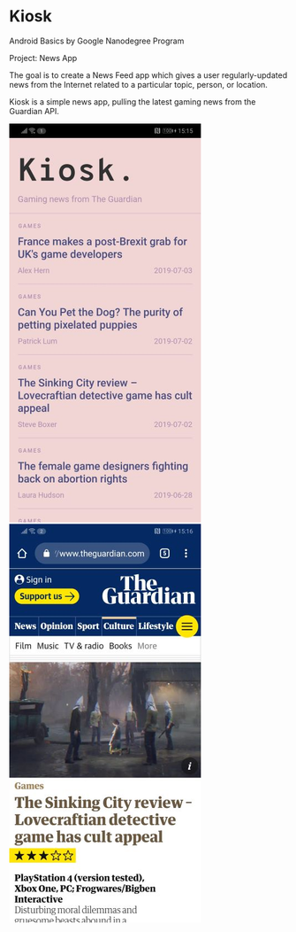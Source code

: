 # Kiosk
Android Basics by Google Nanodegree Program

Project: News App

The goal is to create a News Feed app which gives a user regularly-updated news from the Internet related to a particular topic, person, or location.

Kiosk is a simple news app, pulling the latest gaming news from the Guardian API.

![Screenshot](https://github.com/sgsalt/Kiosk/blob/master/app/src/main/Kiosk1.jpg)
![Screenshot](https://github.com/sgsalt/Kiosk/blob/master/app/src/main/Kiosk2.jpg)
